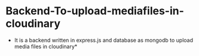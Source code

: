 # Backend-To-upload-mediafiles-in-cloudinary
* It is a backend written in express.js and database as mongodb to upload media files in cloudinary*
